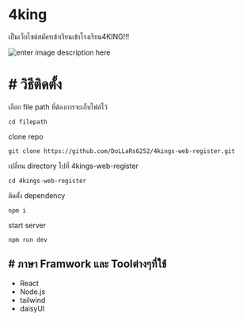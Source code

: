 # 4king

เป็นเว็บไซต์สมัครเข้าเรียนเข้าโรงเรียน4KING!!! 

![enter image description here](https://www.cheezelooker.com/file_managers/uploads/file_managers/source/2021%20DAILY%20CULTURE/NOVEMBER/WEEK%204/4%20kings%20interview/Untitled-1.gif)

# # วิธีติดตั้ง

เลือก file path ที่ต้องการจะเก็บไฟล์ไว้
```
cd filepath
```

clone repo
``` 
git clone https://github.com/DoLLaRs6252/4kings-web-register.git
```

เปลี่ยน directory ไปที่ 4kings-web-register
```
cd 4kings-web-register
```

ติดตั้ง dependency
```
npm i
```
start server
```
npm run dev
```

## # ภาษา Framwork   และ Toolต่างๆที่ใช้

- React
- Node.js
- tailwind
- daisyUI

